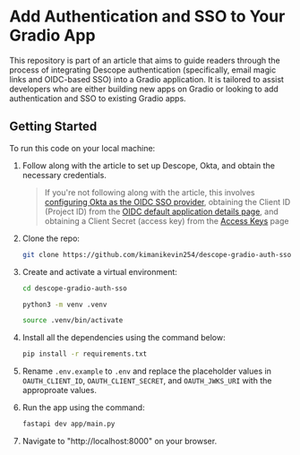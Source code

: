 # Add Authentication and SSO to Your Gradio App

This repository is part of an article that aims to guide readers through the process of integrating Descope authentication (specifically, email magic links and OIDC-based SSO) into a Gradio application. It is tailored to assist developers who are either building new apps on Gradio or looking to add authentication and SSO to existing Gradio apps.

## Getting Started

To run this code on your local machine:

1. Follow along with the article to set up Descope, Okta, and obtain the necessary credentials.

   > If you're not following along with the article, this involves [configuring Okta as the OIDC SSO provider](https://docs.descope.com/sso/sso-configuration/setup-guides/okta#how-to-configure-oidc-sso), obtaining the Client ID (Project ID) from the [OIDC default application details page](https://app.descope.com/applications/descope-default-oidc), and obtaining a Client Secret (access key) from the [Access Keys](https://app.descope.com/accessKeys) page    

3. Clone the repo:

    ```bash
    git clone https://github.com/kimanikevin254/descope-gradio-auth-sso.git
    ```

4. Create and activate a virtual environment:

    ```bash
    cd descope-gradio-auth-sso

    python3 -m venv .venv

    source .venv/bin/activate
    ```

5. Install all the dependencies using the command below:

    ```bash
    pip install -r requirements.txt
    ```

6. Rename `.env.example` to `.env` and replace the placeholder values in `OAUTH_CLIENT_ID`, `OAUTH_CLIENT_SECRET`, and `OAUTH_JWKS_URI` with the approproate values.

7. Run the app using the command:

    ```bash
    fastapi dev app/main.py
    ```

8. Navigate to "http://localhost:8000" on your browser.

